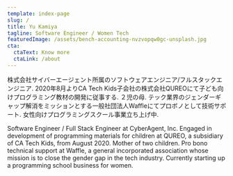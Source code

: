 ```yaml
---
template: index-page
slug: /
title: Yu Kamiya
tagline: Software Engineer / Women Tech
featuredImage: /assets/bench-accounting-nvzvopqw0gc-unsplash.jpg
cta:
  ctaText: Know more
  ctaLink: /about
---
```

株式会社サイバーエージェント所属のソフトウェアエンジニア/フルスタックエンジニア. 2020年8月よりCA Tech Kids子会社の株式会社QUREOにて子ども向けプログラミング教材の開発に従事する.
２児の母. テック業界のジェンダーギャップ解消をミッションとする一般社団法人Waffleにてプロボノとして技術サポート. 女性向けプログラミングスクール事業立ち上げ中.

Software Engineer / Full Stack Engineer at CyberAgent, Inc. Engaged in development of programming materials for children at QUREO, a subsidiary of CA Tech Kids, from August 2020.
Mother of two children. Pro bono technical support at Waffle, a general incorporated association whose mission is to close the gender gap in the tech industry. Currently starting up a programming school business for women.
